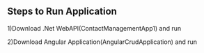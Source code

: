 Steps to Run Application
------------------------
1)Download .Net WebAPI(ContactManagementApp1) and run

2)Download Angular Application(AngularCrudApplication) and run
